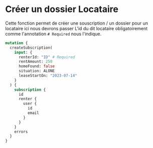 # Créer un dossier Locataire

Cette fonction permet de créer une souscription / un dossier pour un locataire ici nous devrons passer L'id du dit locataire obligatoirement comme l'annotation `# Required` nous l'indique.

```graphql
mutation {
  createSubscription(
    input: {
      renterId: "ID" # Required
      rentAmount: 250
      homeFound: false
      situation: ALONE
      leaseStartOn: "2023-07-14"
    }
  ) {
    subscription {
      id
      renter {
        user {
          id
          email
        }
      }
    }
    errors
  }
}
```
